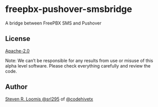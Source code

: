 # freepbx-pushover-smsbridge

A bridge between FreePBX SMS and Pushover

## License

[Apache-2.0](./LICENSE)

Note: We can’t be responsible for any results from use or misuse of this alpha level software.
Please check everything carefully and review the code.

## Author

[Steven R. Loomis @srl295](https://github.com/srl295) of [@codehivetx](https://github.com/codehivetx)
